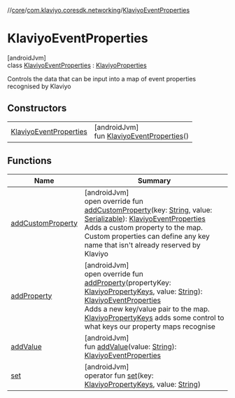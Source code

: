 //[core](../../../index.md)/[com.klaviyo.coresdk.networking](../index.md)/[KlaviyoEventProperties](index.md)

# KlaviyoEventProperties

[androidJvm]\
class [KlaviyoEventProperties](index.md) : [KlaviyoProperties](../-klaviyo-properties/index.md)

Controls the data that can be input into a map of event properties recognised by Klaviyo

## Constructors

| | |
|---|---|
| [KlaviyoEventProperties](-klaviyo-event-properties.md) | [androidJvm]<br>fun [KlaviyoEventProperties](-klaviyo-event-properties.md)() |

## Functions

| Name | Summary |
|---|---|
| [addCustomProperty](add-custom-property.md) | [androidJvm]<br>open override fun [addCustomProperty](add-custom-property.md)(key: [String](https://kotlinlang.org/api/latest/jvm/stdlib/kotlin/-string/index.html), value: [Serializable](https://developer.android.com/reference/kotlin/java/io/Serializable.html)): [KlaviyoEventProperties](index.md)<br>Adds a custom property to the map. Custom properties can define any key name that isn't already reserved by Klaviyo |
| [addProperty](add-property.md) | [androidJvm]<br>open override fun [addProperty](add-property.md)(propertyKey: [KlaviyoPropertyKeys](../-klaviyo-property-keys/index.md), value: [String](https://kotlinlang.org/api/latest/jvm/stdlib/kotlin/-string/index.html)): [KlaviyoEventProperties](index.md)<br>Adds a new key/value pair to the map. [KlaviyoPropertyKeys](../-klaviyo-property-keys/index.md) adds some control to what keys our property maps recognise |
| [addValue](add-value.md) | [androidJvm]<br>fun [addValue](add-value.md)(value: [String](https://kotlinlang.org/api/latest/jvm/stdlib/kotlin/-string/index.html)): [KlaviyoEventProperties](index.md) |
| [set](../-klaviyo-properties/set.md) | [androidJvm]<br>operator fun [set](../-klaviyo-properties/set.md)(key: [KlaviyoPropertyKeys](../-klaviyo-property-keys/index.md), value: [String](https://kotlinlang.org/api/latest/jvm/stdlib/kotlin/-string/index.html)) |
